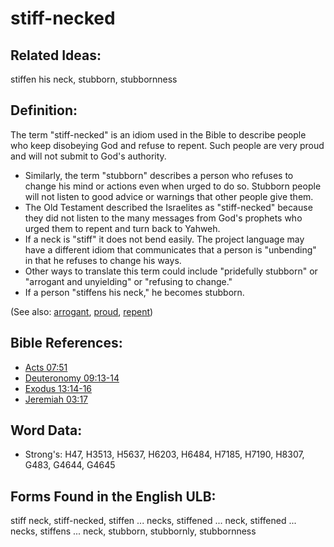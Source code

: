 # stiff-necked

## Related Ideas:

stiffen his neck, stubborn, stubbornness

## Definition:

The term "stiff-necked" is an idiom used in the Bible to describe people who keep disobeying God and refuse to repent. Such people are very proud and will not submit to God's authority.

* Similarly, the term "stubborn" describes a person who refuses to change his mind or actions even when urged to do so. Stubborn people will not listen to good advice or warnings that other people give them.
* The Old Testament described the Israelites as "stiff-necked" because they did not listen to the many messages from God's prophets who urged them to repent and turn back to Yahweh.
* If a neck is "stiff" it does not bend easily. The project language may have a different idiom that communicates that a person is "unbending" in that he refuses to change his ways.
* Other ways to translate this term could include "pridefully stubborn" or "arrogant and unyielding" or "refusing to change."
* If a person "stiffens his neck," he becomes stubborn.

(See also: [arrogant](../other/arrogant.md), [proud](../other/proud.md), [repent](../kt/repent.md))

## Bible References:

* [Acts 07:51](rc://en/tn/help/act/07/51)
* [Deuteronomy 09:13-14](rc://en/tn/help/deu/09/13)
* [Exodus 13:14-16](rc://en/tn/help/exo/13/14)
* [Jeremiah 03:17](rc://en/tn/help/jer/03/17)

## Word Data:

* Strong's: H47, H3513, H5637, H6203, H6484, H7185, H7190, H8307, G483, G4644, G4645

## Forms Found in the English ULB:

stiff neck, stiff-necked, stiffen ... necks, stiffened ... neck, stiffened ... necks, stiffens ... neck, stubborn, stubbornly, stubbornness

